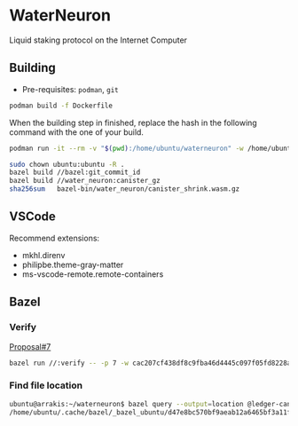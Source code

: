 # WaterNeuron
Liquid staking protocol on the Internet Computer

## Building

-   Pre-requisites: `podman`, `git`

```bash
podman build -f Dockerfile
```

When the building step in finished, replace the hash in the following command with the one of your build.

```bash
podman run -it --rm -v "$(pwd):/home/ubuntu/waterneuron" -w /home/ubuntu/waterneuron 101bf4ca3db
```

```bash
sudo chown ubuntu:ubuntu -R .
bazel build //bazel:git_commit_id
bazel build //water_neuron:canister_gz
sha256sum   bazel-bin/water_neuron/canister_shrink.wasm.gz
```

## VSCode

Recommend extensions:
- mkhl.direnv
- philipbe.theme-gray-matter
- ms-vscode-remote.remote-containers

## Bazel

### Verify

[Proposal#7]()
```bash
bazel run //:verify -- -p 7 -w cac207cf438df8c9fba46d4445c097f05fd8228a1eeacfe0536b7e9ddefc5f1c -c index-canister -g a3831c87440df4821b435050c8a8fcb3745d86f6 -t btxkl-saaaa-aaaar-qagvq-cai -u '(opt IndexArg)' '(opt variant{Init=record{ledger_id=principal "buwm7-7yaaa-aaaar-qagva-cai"}})'
```

### Find file location

```bash
ubuntu@arrakis:~/waterneuron$ bazel query --output=location @ledger-canister//:ledger.did
/home/ubuntu/.cache/bazel/_bazel_ubuntu/d47e8bc570bf9aeab12a6465bf3a11fb/external/ledger-canister/ledger.did:1:1: source file @ledger-canister//:ledger.did
```


